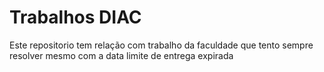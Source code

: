 # Trabalhos DIAC
 Este repositorio tem relação com trabalho da faculdade que tento sempre resolver mesmo com a data limite de entrega expirada
